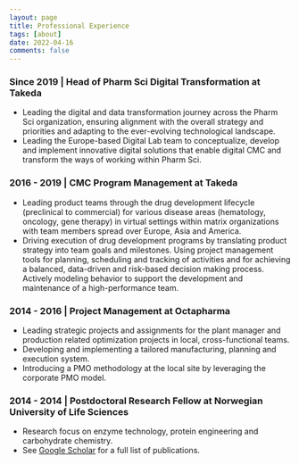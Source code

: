 ```yaml
---
layout: page
title: Professional Experience
tags: [about]
date: 2022-04-16
comments: false
---
```


### Since 2019 | Head of Pharm Sci Digital Transformation at Takeda
* Leading the digital and data transformation journey across the Pharm Sci organization, ensuring alignment with the overall strategy and priorities and adapting to the ever-evolving technological landscape.
* Leading the Europe-based Digital Lab team to conceptualize, develop and implement innovative digital solutions that enable digital CMC and transform the ways of working within Pharm Sci.

### 2016 - 2019 | CMC Program Management at Takeda 
* Leading product teams through the drug development lifecycle (preclinical to commercial) for various disease areas (hematology, oncology, gene therapy) in virtual settings within matrix organizations with team members spread over Europe, Asia and America. 
* Driving execution of drug development programs by translating product strategy into team goals and milestones. Using project management tools for planning, scheduling and tracking of activities and for achieving a balanced, data-driven and risk-based decision making process. Actively modeling behavior to support the development and maintenance of a high-performance team.

### 2014 - 2016 | Project Management at Octapharma 
* Leading strategic projects and assignments for the plant manager and production related optimization projects in local, cross-functional teams.
* Developing and implementing a tailored manufacturing, planning and execution system. 
* Introducing a PMO methodology at the local site by leveraging the corporate PMO model. 

### 2014 - 2014 | Postdoctoral Research Fellow at Norwegian University of Life Sciences
* Research focus on enzyme technology, protein engineering and carbohydrate chemistry.
* See [Google Scholar](https://scholar.google.at/citations?user=4CsfpfwAAAAJ&hl=en) for a full list of publications.

